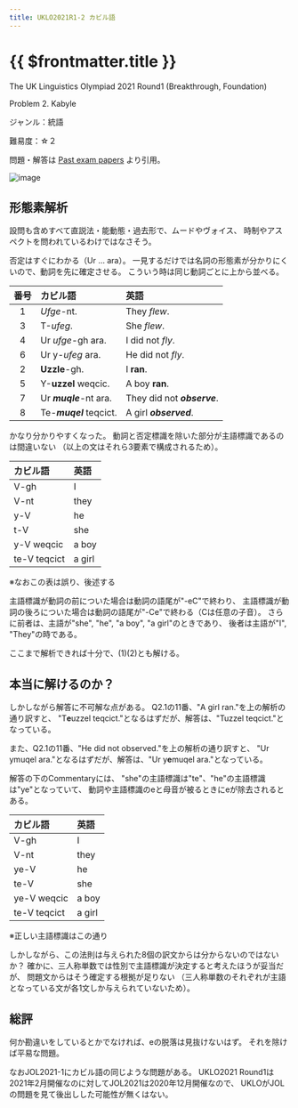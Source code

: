 ```yaml
---
title: UKLO2021R1-2 カビル語
---
```


# {{ $frontmatter.title }}

The UK Linguistics Olympiad 2021 Round1 (Breakthrough, Foundation)

Problem 2. Kabyle

ジャンル：統語

難易度：☆２

問題・解答は
[Past exam papers](https://www.uklo.org/problems-2021a)
より引用。

![image](./problem.jpg)

## 形態素解析

設問も含めすべて直説法・能動態・過去形で、ムードやヴォイス、
時制やアスペクトを問われているわけではなさそう。

否定はすぐにわかる（Ur … ara）。
一見するだけでは名詞の形態素が分かりにくいので、動詞を先に確定させる。
こういう時は同じ動詞ごとに上から並べる。

| 番号 | カビル語 | 英語 |
| :-: | :-- | :-- |
| 1 | *Ufge*-nt. | They *flew*. |
| 3 | T-*ufeg*. | She *flew*. |
| 4 | Ur *ufge*-gh ara. | I did not *fly*. |
| 6 | Ur y-*ufeg* ara. | He did not *fly*. |
| 2 | **Uzzle**-gh. | I **ran**. |
| 5 | Y-**uzzel** weqcic. | A boy **ran**. |
| 7 | Ur ***muqle***-nt ara. | They did not ***observe***. |
| 8 | Te-***muqel*** teqcict. | A girl ***observed***. |

かなり分かりやすくなった。
動詞と否定標識を除いた部分が主語標識であるのは間違いない
（以上の文はそれら3要素で構成されるため）。

| カビル語 | 英語 |
| :-- | :-- |
| V-gh | I |
| V-nt | they |
| y-V | he |
| t-V | she |
| y-V weqcic | a boy |
| te-V teqcict | a girl |

※なおこの表は誤り、後述する

主語標識が動詞の前についた場合は動詞の語尾が"-eC"で終わり、
主語標識が動詞の後ろについた場合は動詞の語尾が"-Ce"で終わる（Cは任意の子音）。
さらに前者は、主語が"she", "he", "a boy", "a girl"のときであり、
後者は主語が"I", "They"の時である。

ここまで解析できれば十分で、(1)(2)とも解ける。

## 本当に解けるのか？

しかしながら解答に不可解な点がある。
Q2.1の11番、"A girl ran."を上の解析の通り訳すと、
"T**e**uzzel teqcict."となるはずだが、解答は、"Tuzzel teqcict."となっている。

また、Q2.1の11番、"He did not observed."を上の解析の通り訳すと、
"Ur ymuqel ara."となるはずだが、解答は、"Ur y**e**muqel ara."となっている。

解答の下のCommentaryには、
"she"の主語標識は"te"、"he"の主語標識は"ye"となっていて、
動詞や主語標識のeと母音が被るときにeが除去されるとある。

| カビル語 | 英語 |
| :-- | :-- |
| V-gh | I |
| V-nt | they |
| ye-V | he |
| te-V | she |
| ye-V weqcic | a boy |
| te-V teqcict | a girl |

※正しい主語標識はこの通り

しかしながら、この法則は与えられた8個の訳文からは分からないのではないか？
確かに、三人称単数では性別で主語標識が決定すると考えたほうが妥当だが、
問題文からはそう確定する根拠が足りない
（三人称単数のそれぞれが主語となっている文が各1文しか与えられていないため）。

## 総評

何か勘違いをしているとかでなければ、eの脱落は見抜けないはず。
それを除けば平易な問題。

なおJOL2021-1にカビル語の同じような問題がある。
UKLO2021 Round1は2021年2月開催なのに対してJOL2021は2020年12月開催なので、
UKLOがJOLの問題を見て後出しした可能性が無くはない。
